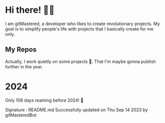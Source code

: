 
# Hi there! 🙋‍♂️
I am gitMastered, a developer who likes to create revolutionary projects.
My goal is to simplify people's life with projects that I basically create for me only.

## My Repos
Actually, I work quietly on some projects 👀. That I'm maybe gonna publish further in the year.

# 2024
Only 108 days reaming before 2024! 🙌

Signature : README.md Successfully updated on Thu Sep 14 2023 by gitMasteredBot

